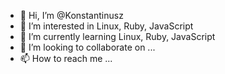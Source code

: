 - 👋 Hi, I’m @Konstantinusz
- 👀 I’m interested in Linux, Ruby, JavaScript
- 🌱 I’m currently learning Linux, Ruby, JavaScript
- 💞️ I’m looking to collaborate on ...
- 📫 How to reach me ...

<!---
Konstantinusz/Konstantinusz is a ✨ special ✨ repository because its `README.md` (this file) appears on your GitHub profile.
You can click the Preview link to take a look at your changes.
--->
